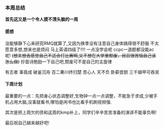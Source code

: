 ### 本周总结
**首先这又是一个令人摸不清头脑的一周**
#### 感想
没能够静下心来研究RMQ就算了,又因为换季没有注意自己身体搞得很不舒服
不太愿意多想,想来也是烦闷
马上英语四级了!!!!
一点没学会呢
ccpc一道题都没能ac呢!
~~(想来想去感觉自己不适合打比赛啊,又不想在大学里颓废，目前很苦恼自己该怎么做)~~ 
抄首诗勉励一下自己吧,颓废可不是自己的主旋律


有志者
事竟成
破釜沉舟
百二秦川终归楚
苦心人
天不负
卧薪尝胆
三千越甲可吞吴


#### 下周计划
最重要的一点：先把身心状态调整好,生物钟一点一点调整，不能急于求成,少被手机占用大脑,没事就看书,哪怕是闲书也比看手机刷视频强.

其次是把上周欠的债和这周的kmp补上，同学们辛辛苦苦准备的演讲不能辜负啊!

最后祝自己越来越好吧!

